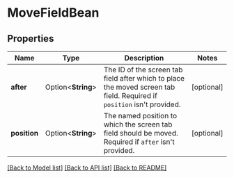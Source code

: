 # MoveFieldBean

## Properties

Name | Type | Description | Notes
------------ | ------------- | ------------- | -------------
**after** | Option<**String**> | The ID of the screen tab field after which to place the moved screen tab field. Required if `position` isn't provided. | [optional]
**position** | Option<**String**> | The named position to which the screen tab field should be moved. Required if `after` isn't provided. | [optional]

[[Back to Model list]](../README.md#documentation-for-models) [[Back to API list]](../README.md#documentation-for-api-endpoints) [[Back to README]](../README.md)


